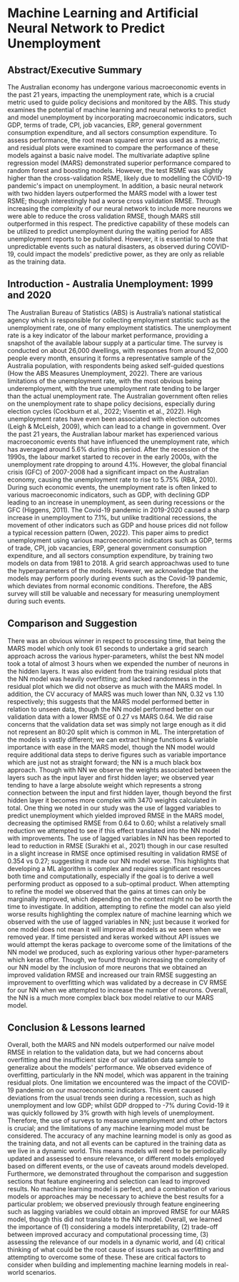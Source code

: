 # Machine Learning and Artificial Neural Network to Predict Unemployment

## Abstract/Executive Summary
The Australian economy has undergone various macroeconomic events in the past 21 years, impacting the unemployment rate, which is a crucial metric used to guide policy decisions and monitored by the ABS. This study examines the potential of machine learning and neural networks to predict and model unemployment by incorporating macroeconomic indicators, such GDP, terms of trade, CPI, job vacancies, ERP, general government consumption expenditure, and all sectors consumption expenditure. To assess performance, the root mean squared error was used as a metric, and residual plots were examined to compare the performance of these models against a basic naive model. The multivariate adaptive spline regression model (MARS) demonstrated superior performance compared to random forest and boosting models. However, the test RSME was slightly higher than the cross-validation RSME, likely due to modelling the COVID-19 pandemic's impact on unemployment. In addition, a basic neural network with two hidden layers outperformed the MARS model with a lower test RSME; though interestingly had a worse cross validation RMSE. Through increasing the complexity of our neural network to include more neurons we were able to reduce the cross validation RMSE, though MARS still outperformed in this respect. The predictive capability of these models can be utilized to predict unemployment during the waiting period for ABS unemployment reports to be published. However, it is essential to note that unpredictable events such as natural disasters, as observed during COVID-19, could impact the models' predictive power, as they are only as reliable as the training data.

## Introduction - Australia Unemployment: 1999 and 2020
The Australian Bureau of Statistics (ABS) is Australia’s national statistical agency which is responsible for collecting employment statistic such as the unemployment rate, one of many employment statistics. The unemployment rate is a key indicator of the labour market performance, providing a snapshot of the available labour supply at a particular time. The survey is conducted on about 26,000 dwellings, with responses from around 52,000 people every month, ensuring it forms a representative sample of the Australia population, with respondents being asked self-guided questions (How the ABS Measures Unemployment, 2022). There are various limitations of the unemployment rate, with the most obvious being underemployment, with the true unemployment rate tending to be larger than the actual unemployment rate. 
The Australian government often relies on the unemployment rate to shape policy decisions, especially during election cycles (Cockburn et al., 2022; Visentin et al., 2022). High unemployment rates have even been associated with election outcomes (Leigh & McLeish, 2009), which can lead to a change in government. Over the past 21 years, the Australian labour market has experienced various macroeconomic events that have influenced the unemployment rate, which has averaged around 5.6% during this period. After the recession of the 1990s, the labour market started to recover in the early 2000s, with the unemployment rate dropping to around 4.1%. However, the global financial crisis (GFC) of 2007-2008 had a significant impact on the Australian economy, causing the unemployment rate to rise to 5.75% (RBA, 2010). During such economic events, the unemployment rate is often linked to various macroeconomic indicators, such as GDP, with declining GDP leading to an increase in unemployment, as seen during recessions or the GFC (Higgens, 2011). The Covid-19 pandemic in 2019-2020 caused a sharp increase in unemployment to 7.1%, but unlike traditional recessions, the movement of other indicators such as GDP and house prices did not follow a typical recession pattern (Owen, 2022). This paper aims to predict unemployment using various macroeconomic indicators such as GDP, terms of trade, CPI, job vacancies, ERP, general government consumption expenditure, and all sectors consumption expenditure, by training two models on data from 1981 to 2018. A grid search approachwas used to tune the hyperparameters of the models. However, we acknowledge that the models may perform poorly during events such as the Covid-19 pandemic, which deviates from normal economic conditions. Therefore, the ABS survey will still be valuable and necessary for measuring unemployment during such events.

## Comparison and Suggestion
There was an obvious winner in respect to processing time, that being the MARS model which only took 61 seconds to undertake a grid search approach across the various hyper-parameters, whilst the best NN model took a total of almost 3 hours when we expended the number of neurons in the hidden layers. It was also evident from the training residual plots that the NN model was heavily overfitting; and lacked randomness in the residual plot which we did not observe as much with the MARS model. In addition, the CV accuracy of MARS was much lower than NN, 0.32 vs 1.10 respectively; this suggests that the MARS model performed better in relation to unseen data, though the NN model performed better on our validation data with a lower RMSE of 0.27 vs MARS 0.64. We did raise concerns that the validation data set was simply not large enough as it did not represent an 80:20 split which is common in ML. The interpretation of the models is vastly different; we can extract hinge functions & variable importance with ease in the MARS model, though the NN model would require additional data steps to derive figures such as variable importance which are just not as straight forward; the NN is a much black box approach. Though with NN we observe the weights associated between the layers such as the input layer and first hidden layer; we observed year tending to have a large absolute weight which represents a strong connection between the input and first hidden layer, though beyond the first hidden layer it becomes more complex with 3470 weights calculated in total. One thing we noted in our study was the use of lagged variables to predict unemployment which yielded improved RMSE in the MARS model, decreasing the optimised RMSE from 0.64 to 0.60; whilst a relatively small reduction we attempted to see if this effect translated into the NN model with improvements. The use of lagged variables in NN has been reported to lead to reduction in RMSE (Surakhi et al., 2021) though in our case resulted in a slight increase in RMSE once optimised resulting in validation RMSE of 0.354 vs 0.27; suggesting it made our NN model worse. This highlights that developing a ML algorithm is complex and requires significant resources both time and computationally, especially if the goal is to derive a well performing product as opposed to a sub-optimal product. When attempting to refine the model we observed that the gains at times can only be marginally improved, which depending on the context might no be worth the time to investigate. In addition, attempting to refine the model can also yield worse results highlighting the complex nature of machine learning which we observed with the use of lagged variables in NN; just because it worked for one model does not mean it will improve all models as we seen when we removed year. If time persisted and keras worked without API issues we would attempt the keras package to overcome some of the limitations of the NN model we produced, such as exploring various other hyper-parameters which keras offer. Though, we found through increasing the complexity of our NN model by the inclusion of more neurons that we obtained an improved validation RMSE and increased our train RMSE suggesting an improvement to overfitting which was validated by a decrease in CV RMSE for our NN when we attempted to increase the number of neurons. Overall, the NN is a much more complex black box model relative to our MARS model. 
## Conclusion & Lessons learned
Overall, both the MARS and NN models outperformed our naïve model RMSE in relation to the validation data, but we had concerns about overfitting and the insufficient size of our validation data sample to generalize about the models' performance. We observed evidence of overfitting, particularly in the NN model, which was apparent in the training residual plots. One limitation we encountered was the impact of the COVID-19 pandemic on our macroeconomic indicators. This event caused deviations from the usual trends seen during a recession, such as high unemployment and low GDP; whilst GDP dropped to -7% during Covid-19 it was quickly followed by 3% growth with high levels of unemployment. Therefore, the use of surveys to measure unemployment and other factors is crucial; and the limitations of any machine learning model must be considered. The accuracy of any machine learning model is only as good as the training data, and not all events can be captured in the training data as we live in a dynamic world. This means models will need to be periodically updated and assessed to ensure relevance, or different models employed based on different events, or the use of caveats around models developed. Furthermore, we demonstrated throughout the comparison and suggestion sections that feature engineering and selection can lead to improved results. No machine learning model is perfect, and a combination of various models or approaches may be necessary to achieve the best results for a particular problem; we observed previously through feature engineering such as lagging variables we could obtain an improved RMSE for our MARS model, though this did not translate to the NN model. Overall, we learned the importance of (1) considering a models interpretability, (2) trade-off between improved accuracy and computational processing time, (3) assessing the relevance of our models in a dynamic world, and (4) critical thinking of what could be the root cause of issues such as overfitting and attempting to overcome some of these. These are critical factors to consider when building and implementing machine learning models in real-world scenarios. 
